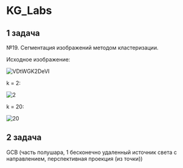 # KG_Labs

## 1 задача

№19. Сегментация изображений методом кластеризации.

Исходное изображение:


![VDtWGK2DeVI](https://github.com/SysuevaAnastasia/KG_Labs/assets/101638603/bf7ee65b-4489-414e-b78a-2eb2db76f062)

k = 2:

![2](https://github.com/SysuevaAnastasia/KG_Labs/assets/101638603/0c7a6816-5fd8-461f-9563-40b916914629)

k = 20:

![20](https://github.com/SysuevaAnastasia/KG_Labs/assets/101638603/c23622df-c5fa-48c6-9395-168bdd76c00f)


## 2 задача

GCB (часть полушара, 1 бесконечно удаленный источник света с направлением, перспективная проекция (из точки))

